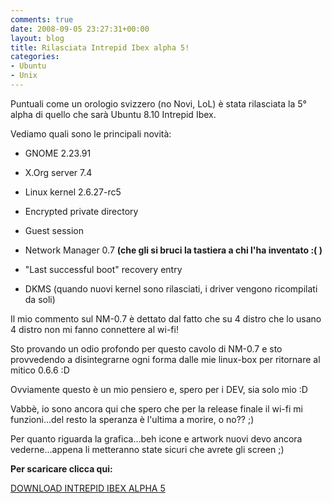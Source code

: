 ```yaml
---
comments: true
date: 2008-09-05 23:27:31+00:00
layout: blog
title: Rilasciata Intrepid Ibex alpha 5!
categories:
- Ubuntu
- Unix
---
```


Puntuali come un orologio svizzero (no Novi, LoL) è stata rilasciata la 5° alpha di quello che sarà Ubuntu 8.10 Intrepid Ibex.

Vediamo quali sono le principali novità:



	
  * GNOME 2.23.91

	
  * X.Org server 7.4

	
  * Linux kernel 2.6.27-rc5

	
  * Encrypted private directory

	
  * Guest session

	
  * Network Manager 0.7 **(che gli si bruci la tastiera a chi l'ha inventato :( )**

	
  * "Last successful boot" recovery entry

	
  * DKMS  (quando nuovi kernel sono rilasciati, i driver vengono ricompilati da soli)


Il mio commento sul NM-0.7 è dettato dal fatto che su 4 distro che lo usano 4 distro non mi fanno connettere al wi-fi!

Sto provando un odio profondo per questo cavolo di NM-0.7 e sto provvedendo a disintegrarne ogni forma dalle mie linux-box per ritornare al mitico 0.6.6 :D

Ovviamente questo è un mio pensiero e, spero per i DEV, sia solo mio :D

Vabbè, io sono ancora qui che spero che per la release finale il wi-fi mi funzioni...del resto la speranza è l'ultima a morire, o no?? ;)

Per quanto riguarda la grafica...beh icone e artwork nuovi devo ancora vederne...appena li metteranno state sicuri che avrete gli screen ;)

**Per scaricare clicca qui:**

[DOWNLOAD INTREPID IBEX ALPHA 5](http://cdimage.ubuntu.com/releases/8.10/alpha-5/)
